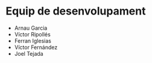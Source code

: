 # Equip de desenvolupament

- Arnau Garcia 
- Víctor Ripollés
- Ferran Iglesias 
- Víctor Fernández
- Joel Tejada

